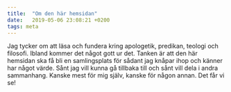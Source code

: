 ```yaml
---
title:  "Om den här hemsidan"
date:   2019-05-06 23:08:21 +0200
tags: meta
---
```


Jag tycker om att läsa och fundera kring apologetik, predikan, teologi och filosofi. 
Ibland kommer det något gott ur det. 
Tanken är att den här hemsidan ska få bli en samlingsplats för sådant jag knåpar ihop och känner har något värde. 
Sånt jag vill kunna gå tillbaka till och sånt vill dela i andra sammanhang. 
Kanske mest för mig själv, kanske för någon annan. 
Det får vi se!
